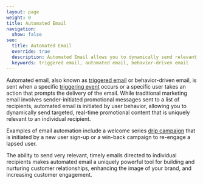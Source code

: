 ```yaml
---
layout: page
weight: 0
title: Automated Email
navigation:
  show: false
seo:
  title: Automated Email
  override: true
  description: Automated Email allows you to dynamically send relevant content to individual recipients.
  keywords: triggered email, automated email, behavior-driven email
---
```


Automated email, also known as [triggered email]({{root_url}}/glossary/triggered-email/) or behavior-driven email, is sent when a specific [triggering event]({{root_url}}/glossary/triggered-actions/) occurs or a specific user takes an action that prompts the delivery of the email. While traditional marketing email involves sender-initiated promotional messages sent to a list of recipients, automated email is initiated by user behavior, allowing you to dynamically send targeted, real-time promotional content that is uniquely relevant to an individual recipient.

Examples of email automation include a welcome series [drip campaign]({{root_url}}/glossary/drip-campaign/) that is initiated by a new user sign-up or a win-back campaign to re-engage a lapsed user.

The ability to send very relevant, timely emails directed to individual recipients makes automated email a uniquely powerful tool for building and nurturing customer relationships, enhancing the image of your brand, and increasing customer engagement.

